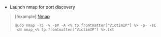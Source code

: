 - Launch nmap for port discovery

>[!example]  [Nmap](Utilities/Nmap.md)
>```shell
> sudo nmap -T5 -v -sV -A <% tp.frontmatter["VictimIP"] %> -p- -sC -oN nmap_<% tp.frontmatter["VictimIP"] %>.txt
>```
